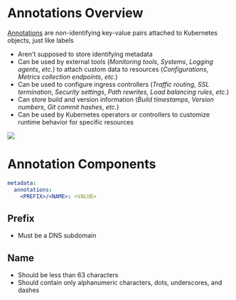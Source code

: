 # Annotations Overview

[Annotations](https://kubernetes.io/docs/concepts/overview/working-with-objects/annotations/) are non-identifying key-value pairs attached to Kubernetes objects, just like labels

* Aren't supposed to store identifying metadata
* Can be used by external tools (*Monitoring tools*, *Systems*, *Logging agents*, *etc.*) to attach custom data to resources (*Configurations*, *Metrics collection endpoints*, *etc.*)
* Can be used to configure ingress controllers (*Traffic routing*, *SSL termination*, *Security settings*, *Path rewrites*, *Load balancing rules*, *etc.*)
* Can store build and version information (*Build timestamps*, *Version numbers*, *Git commit hashes*, *etc.*)
* Can be used by Kubernetes operators or controllers to customize runtime behavior for specific resources

![](https://github.com/JonmarCorpuz/SecondBrain/blob/main/Assets/Whitespace.png)

# Annotation Components

```YAML
metadata:
  annotations:
    <PREFIX>/<NAME>: <VALUE>
```

## Prefix

* Must be a DNS subdomain

## Name

* Should be less than 63 characters
* Should contain only alphanumeric characters, dots, underscores, and dashes

